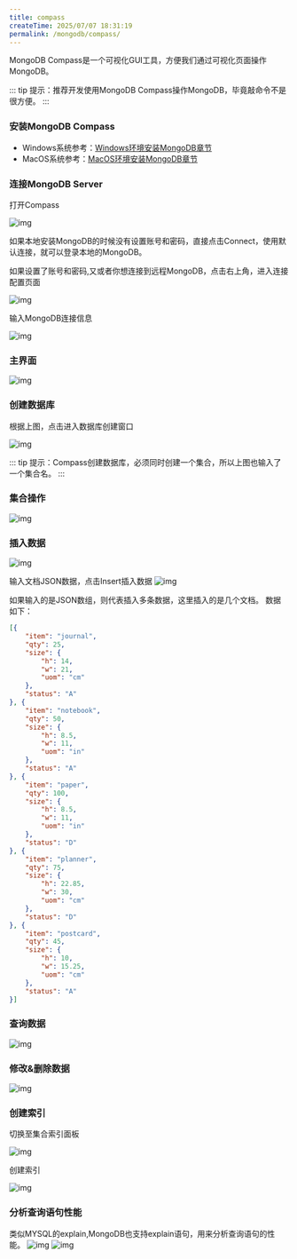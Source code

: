 ```yaml
---
title: compass
createTime: 2025/07/07 18:31:19
permalink: /mongodb/compass/
---
```

MongoDB Compass是一个可视化GUI工具，方便我们通过可视化页面操作MongoDB。

::: tip 提示：推荐开发使用MongoDB Compass操作MongoDB，毕竟敲命令不是很方便。
:::
### 安装MongoDB Compass
- Windows系统参考：<a href='https://www.tizi365.com/topic/87.html'>Windows环境安装MongoDB章节</a>
- MacOS系统参考：<a href='https://www.tizi365.com/topic/88.html'>MacOS环境安装MongoDB章节</a>

### 连接MongoDB Server
打开Compass

![img](./img/1.png ':size=80%')

如果本地安装MongoDB的时候没有设置账号和密码，直接点击Connect，使用默认连接，就可以登录本地的MongoDB。

如果设置了账号和密码,又或者你想连接到远程MongoDB，点击右上角，进入连接配置页面

![img](./img/2.png ':size=80%')

输入MongoDB连接信息

![img](./img/3.png ':size=80%')

### 主界面
![img](./img/4.png ':size=80%')

### 创建数据库
根据上图，点击进入数据库创建窗口

![img](./img/5.png ':size=80%')

::: tip 提示：Compass创建数据库，必须同时创建一个集合，所以上图也输入了一个集合名。
:::
### 集合操作
![img](./img/6.png ':size=80%')

### 插入数据
![img](./img/7.png ':size=80%')

输入文档JSON数据，点击Insert插入数据
![img](./img/8.png ':size=80%')

如果输入的是JSON数组，则代表插入多条数据，这里插入的是几个文档。
数据如下：
```json
[{
    "item": "journal",
    "qty": 25,
    "size": {
        "h": 14,
        "w": 21,
        "uom": "cm"
    },
    "status": "A"
}, {
    "item": "notebook",
    "qty": 50,
    "size": {
        "h": 8.5,
        "w": 11,
        "uom": "in"
    },
    "status": "A"
}, {
    "item": "paper",
    "qty": 100,
    "size": {
        "h": 8.5,
        "w": 11,
        "uom": "in"
    },
    "status": "D"
}, {
    "item": "planner",
    "qty": 75,
    "size": {
        "h": 22.85,
        "w": 30,
        "uom": "cm"
    },
    "status": "D"
}, {
    "item": "postcard",
    "qty": 45,
    "size": {
        "h": 10,
        "w": 15.25,
        "uom": "cm"
    },
    "status": "A"
}]
```

### 查询数据
![img](./img/9.png ':size=80%')

### 修改&删除数据
![img](./img/10.png ':size=80%')

### 创建索引
切换至集合索引面板

![img](./img/11.png ':size=80%')

创建索引

![img](./img/12.png ':size=80%')

### 分析查询语句性能

类似MYSQL的explain,MongoDB也支持explain语句，用来分析查询语句的性能。
![img](./img/13.png ':size=80%')
![img](./img/14.png ':size=80%')
